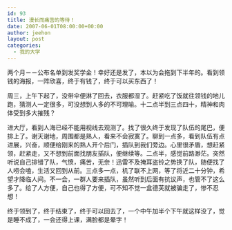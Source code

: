 ```yaml
---
id: 93
title: 漫长而痛苦的等待！
date: 2007-06-01T08:00:00+00:00
author: jeehon
layout: post
categories:
  - 我的大学
---
```

两个月－－公布名单到发奖学金！幸好还是发了，本以为会拖到下半年的。看到领钱的海报，一阵欣喜，终于有钱了，终于可以买东西了！
    
周三，上午下起了，没带伞便淋了回去，衣服都湿了。赶紧吃了饭就往领钱的地儿跑，猜测人一定很多，可没想到人多的不可理喻。十二点半到三点四十，精神和肉体受到多大摧残？
    
进大厅，看到人海已经不能用视线去观测了。找了很久终于发现了队伍的尾巴，便排上了。谢天谢地，周围都是熟人，看来不会寂寞了。聊到一点多，看到队伍有点进展，兴奋，顺便给刚来的熟人开个后门，插队到我们旁边。心里很矛盾，想赶紧领，赶紧走，又不想到前面找朋友插队，便继续等。二点半，感觉前路渺茫。突然听说自己排错了队，气愤，痛苦，无奈！迅雷不及掩耳盗铃之势换了队，随便找了人唠会嗑，生活又回到从前。三点多一点，机了联不上网，等了将近二十分钟，希望才降临人间。不一会，一群人要来插队，虽然听到后面有抗议声，也管不了这么多了。给了人方便，自己也得了方便，可不知不觉一盒德芙就被骗走了，惨不忍想！
    
终于领到了，终于结束了，终于可以回去了，一个中午加半个下午就这样没了，觉是睡不成了，一会还得上课，满脸都是晕字！